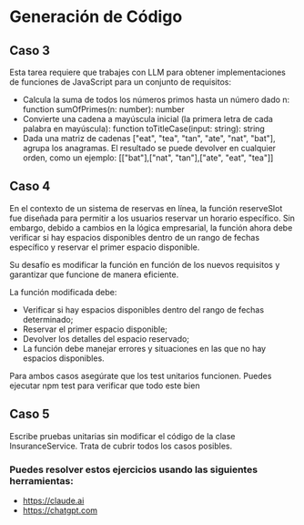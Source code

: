 # Generación de Código

## Caso 3

Esta tarea requiere que trabajes con LLM para obtener implementaciones de funciones de JavaScript para un conjunto de requisitos:

- Calcula la suma de todos los números primos hasta un número dado n: function sumOfPrimes(n: number): number
- Convierte una cadena a mayúscula inicial (la primera letra de cada palabra en mayúscula): function toTitleCase(input: string): string
- Dada una matriz de cadenas ["eat", "tea", "tan", "ate", "nat", "bat"], agrupa los anagramas. El resultado se puede devolver en cualquier orden, como un ejemplo: [["bat"],["nat", "tan"],["ate", "eat", "tea"]]

## Caso 4

En el contexto de un sistema de reservas en línea, la función reserveSlot fue diseñada para permitir a los usuarios reservar un horario específico. Sin embargo, debido a cambios en la lógica empresarial, la función ahora debe verificar si hay espacios disponibles dentro de un rango de fechas específico y reservar el primer espacio disponible.

Su desafío es modificar la función en función de los nuevos requisitos y garantizar que funcione de manera eficiente.

La función modificada debe:

- Verificar si hay espacios disponibles dentro del rango de fechas determinado;
- Reservar el primer espacio disponible;
- Devolver los detalles del espacio reservado;
- La función debe manejar errores y situaciones en las que no hay espacios disponibles.

Para ambos casos asegúrate que los test unitarios funcionen. Puedes ejecutar npm test para verificar que todo este bien

## Caso 5

Escribe pruebas unitarias sin modificar el código de la clase InsuranceService. Trata de cubrir todos los casos posibles.

### Puedes resolver estos ejercicios usando las siguientes herramientas:

- https://claude.ai
- https://chatgpt.com
